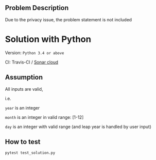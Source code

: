 ## Problem Description

Due to the privacy issue, the problem statement is not included

 # Solution with Python
Version:
```Python 3.4 or above```

CI:
Travis-CI / [Sonar cloud](https://sonarcloud.io/dashboard?id=Tony-Mok_Date-Timer)

## Assumption
All inputs are valid,

i.e.

```year``` is an integer

```month``` is an integer in valid range: [1-12]

```day``` is an integer with valid range (and leap year is handled by user input)

## How to test
```pytest test_solution.py```
